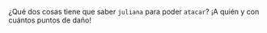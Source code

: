 ¿Qué dos cosas tiene que saber `juliana` para poder `atacar`? ¡A quién y con cuántos puntos de daño!